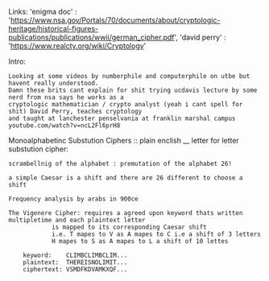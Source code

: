 Links:
	'enigma doc' :
	'https://www.nsa.gov/Portals/70/documents/about/cryptologic-heritage/historical-figures-publications/publications/wwii/german_cipher.pdf',
	'david perry' :
	'https://www.realcty.org/wiki/Cryptology'

Intro:

	Looking at some videos by numberphile and computerphile on utbe but havent really understood.
	Damn these brits cant explain for shit trying ucdavis lecture by some nerd from nsa says he works as a
	cryptologic mathematician / crypto analyst (yeah i cant spell for shit) David Perry, teaches cryptology
	and taught at lanchester penselvania at franklin marshal campus youtube.com/watch?v=ncL2Fl6prH8

Monoalphabetinc Substution Ciphers :: plain enclish __ letter for letter substution cipher:

	scrambellnig of the alphabet : premutation of the alphabet 26!

	a simple Caesar is a shift and there are 26 different to choose a shift

	Frequency analysis by arabs in 900ce

	The Vigenere Cipher: requires a agreed upon keyword thats written multipletime and each plaintext letter
				is mapped to its corresponding Caesar shift
				i.e. T mapes to V as A mapes to C i.e a shift of 3 letters
				H mapes to S as A mapes to L a shift of 10 lettes

		keyword: 	CLIMBCLIMBCLIM...
		plaintext:	THEREISNOLIMIT...
		ciphertext:	VSMDFKDVAMKXQF...
